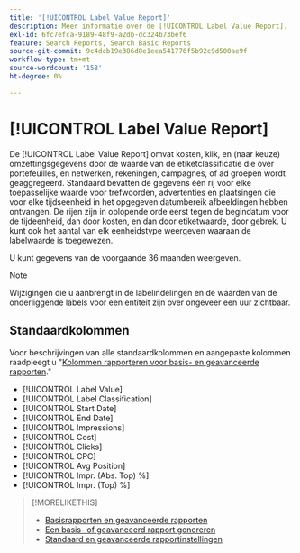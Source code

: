 ```yaml
---
title: '[!UICONTROL Label Value Report]'
description: Meer informatie over de [!UICONTROL Label Value Report].
exl-id: 6fc7efca-9189-48f9-a2db-dc324b73bef6
feature: Search Reports, Search Basic Reports
source-git-commit: 9c4dcb19e386d8e1eea541776f5b92c9d500ae9f
workflow-type: tm+mt
source-wordcount: '158'
ht-degree: 0%

---
```


# [!UICONTROL Label Value Report]

De [!UICONTROL Label Value Report] omvat kosten, klik, en (naar keuze) omzettingsgegevens door de waarde van de etiketclassificatie die over portefeuilles, en netwerken, rekeningen, campagnes, of ad groepen wordt geaggregeerd. Standaard bevatten de gegevens één rij voor elke toepasselijke waarde voor trefwoorden, advertenties en plaatsingen die voor elke tijdseenheid in het opgegeven datumbereik afbeeldingen hebben ontvangen. De rijen zijn in oplopende orde eerst tegen de begindatum voor de tijdeenheid, dan door kosten, en dan door etiketwaarde, door gebrek. U kunt ook het aantal van elk eenheidstype weergeven waaraan de labelwaarde is toegewezen.

U kunt gegevens van de voorgaande 36 maanden weergeven.

>[!NOTE]
>
>Wijzigingen die u aanbrengt in de labelindelingen en de waarden van de onderliggende labels voor een entiteit zijn over ongeveer een uur zichtbaar.

## Standaardkolommen

Voor beschrijvingen van alle standaardkolommen en aangepaste kolommen raadpleegt u &quot;[Kolommen rapporteren voor basis- en geavanceerde rapporten](basic-advanced-report-columns.md).&quot;

* [!UICONTROL Label Value]
* [!UICONTROL Label Classification]
* [!UICONTROL Start Date]
* [!UICONTROL End Date]
* [!UICONTROL Impressions]
* [!UICONTROL Cost]
* [!UICONTROL Clicks]
* [!UICONTROL CPC]
* [!UICONTROL Avg Position]
* [!UICONTROL Impr. (Abs. Top) %]
* [!UICONTROL Impr. (Top) %]

>[!MORELIKETHIS]
>
>* [Basisrapporten en geavanceerde rapporten](basic-advanced-report-about.md)
>* [Een basis- of geavanceerd rapport genereren](basic-advanced-report-generate.md)
>* [Standaard en geavanceerde rapportinstellingen](basic-advanced-report-settings.md)
